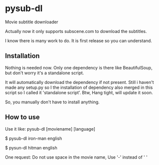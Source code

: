 pysub-dl
========

Movie subtitle downloader

Actually now it only supports subscene.com to download the subtitles.

I know there is many work to do. It is first release so you can understand.

Installation
------------

Nothing is needed now. Only one dependency is there like BeautifulSoup, but don't worry it's a standalone script.

It will automatically download the dependency if not present. Still i haven't made any setup.py so I the installation of dependency also merged in this script so I called it 'standalone script'. Btw, Hang tight, will update it soon.

So, you manually don't have to install anything.

How to use
----------

Use it like: pysub-dl [moviename] [language]

$ pysub-dl iron-man english

$ pysun-dl hitman english

One request: Do not use space in the movie name, Use '-' instead of ' '
